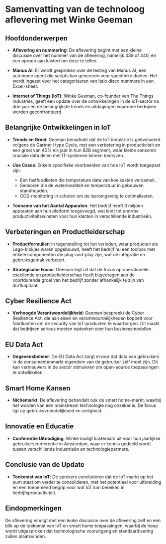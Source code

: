 # Samenvatting van de technoloog aflevering met Winke Geeman

## Hoofdonderwerpen
- **Aflevering en nummering**: De aflevering begint met een kleine discussie over het nummer van de aflevering, namelijk 439 of 440, en een oproep aan luistert om deze te tellen.
  
- **Manus AI**: Er wordt gesproken over de testing van Manus AI, een autonome agent die scripts kan genereren voor specifieke doelen. Het wordt ingezet voor het categoriseren van Italo disco nummers in een Excel-sheet.

- **Internet of Things (IoT)**: Winke Geeman, co-founder van The Things Industries, geeft een update over de ontwikkelingen in de IoT-sector na drie jaar en de belangrijkste trends en uitdagingen waarmee bedrijven worden geconfronteerd. 

## Belangrijke Ontwikkelingen in IoT
- **Trends en Groei**: Geeman benadrukt dat de IoT-industrie is geëvolueerd volgens de Gartner Hype Cycle, met een verbetering in productiviteit en een groei van 40% elk jaar in hun B2B segment, waar kleine sensoren cruciale data delen met IT-systemen binnen bedrijven.

- **Use Cases**: Enkele specifieke voorbeelden van hoe IoT wordt toegepast zijn:
  - Een fastfoodketen die temperature data van koelkasten verzamelt.
  - Sensoren die de waterkwaliteit en temperatuur in gebouwen standhouden.
  - CO2-monitoring in scholen om de leeromgeving te optimaliseren.

- **Toename van het Aantal Apparaten**: Het bedrijf heeft 3 miljoen apparaten aan hun platform toegevoegd, wat leidt tot enorme productiviteitswinsten voor hun klanten in verschillende industrieën.

## Verbeteringen en Productleiderschap
- **Productformulier**: In tegenstelling tot het verleden, waar producten als Lego-blokjes waren opgebouwd, heeft het bedrijf nu een toolbox met enkele componenten die plug-and-play zijn, wat de integratie en gebruiksgemak verbetert.

- **Strategische Focus**: Geeman legt uit dat de focus op operationele excellentie en productleiderschap heeft bijgedragen aan de voortdurende groei van het bedrijf zonder afhankelijk te zijn van durfkapitaal.

## Cyber Resilience Act
- **Verhoogde Verantwoordelijkheid**: Geeman bespreekt de Cyber Resilience Act, die aan eisen en verantwoordelijkheden koppelt voor fabrikanten om de security van IoT-producten te waarborgen. Dit maakt dat bedrijven serieus moeten nadenken over hun businessmodellen.

## EU Data Act
- **Gegevensbeheer**: De EU Data Act zorgt ervoor dat data van gebruikers in de consumentenmarkt eigendom van de gebruiker zelf moet zijn. Dit kan vernieuwers in de sector stimuleren om open-source toepassingen te ontwikkelen. 

## Smart Home Kansen
- **Nichemarkt**: De aflevering behandelt ook de smart home-markt, waarbij het worden van een mainstream technologie nog onzeker is. De focus ligt op gebruiksvriendelijkheid en veiligheid.

## Innovatie en Educatie
- **Conferentie Uitnodiging**: Winke nodigt luisteraars uit voor hun jaarlijkse gebruikersconferentie in Amsterdam, waar er kennis gedeeld wordt tussen verschillende industrieën en technologiepartners.

## Conclusie van de Update
- **Toekomst van IoT**: De sprekers concluderen dat de IoT-markt op het punt staat om verder te consolideren, met het potentieel voor uitbreiding en een toenemend begrip voor wat IoT kan bereiken in bedrijfsproductiviteit.

## Eindopmerkingen
De aflevering eindigt met een leuke discussie over de aflevering zelf en een blik op de toekomst van IoT en smart home toepassingen, waarbij de hoop wordt uitgesproken dat technologische vooruitgang en standaardisering zullen plaatsvinden.